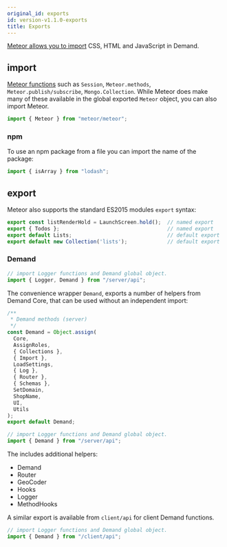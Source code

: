 ```yaml
---
original_id: exports
id: version-v1.1.0-exports
title: Exports
---
```

    
[Meteor allows you to import](https://guide.meteor.com/structure.html#intro-to-import-export) CSS, HTML and JavaScript in Demand.

## import

[Meteor functions](http://docs.meteor.com/api/core.html) such  as `Session`, `Meteor.methods`, `Meteor.publish/subscribe`, `Mongo.Collection`.  While Meteor does make many of these available in the global exported `Meteor` object, you can also import Meteor.

```js
import { Meteor } from "meteor/meteor";
```

### npm

To use an npm package from a file you can import the name of the package:

```js
import { isArray } from "lodash";
```

## export

Meteor also supports the standard ES2015 modules `export` syntax:

```js
export const listRenderHold = LaunchScreen.hold();  // named export
export { Todos };                                   // named export
export default Lists;                               // default export
export default new Collection('lists');             // default export
```

### Demand

```js
// import Logger functions and Demand global object.
import { Logger, Demand } from "/server/api";
```

The convenience wrapper `Demand`, exports a number of helpers from Demand Core, that can be used without an independent import:

```js
/**
 * Demand methods (server)
 */
const Demand = Object.assign(
  Core,
  AssignRoles,
  { Collections },
  { Import },
  LoadSettings,
  { Log },
  { Router },
  { Schemas },
  SetDomain,
  ShopName,
  UI,
  Utils
);
export default Demand;
```

```js
// import Logger functions and Demand global object.
import { Demand } from "/server/api";
```

The includes additional helpers:

- Demand
- Router
- GeoCoder
- Hooks
- Logger
- MethodHooks

A similar export is available from `client/api` for client Demand functions.

```js
// import Logger functions and Demand global object.
import { Demand } from "/client/api";
```
